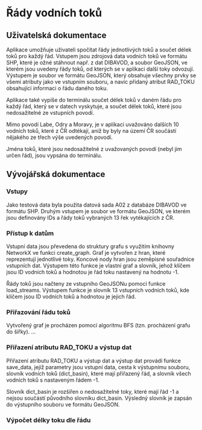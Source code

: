 # Řády vodních toků
## Uživatelská dokumentace
Aplikace umožňuje uživateli spočítat řády jednotlivých toků a součet délek toků pro každý řád. Vstupem jsou zdrojová data vodních toků ve formátu SHP, které je ožné stáhnout např. z dat DIBAVOD, a soubor GeoJSON, ve kterém jsou uvedeny řády toků, od kterých se v aplikaci další toky odvozují. Výstupem je soubor ve formátu GeoJSON, který obsahuje všechny prvky se všemi atributy jako ve vstupním souboru, a navíc přidaný atribut RAD_TOKU obsahující informaci o řádu daného toku.

Aplikace také vypíše do terminálu součet délek toků v daném řádu pro každý řád, který se v datech vyskytuje, a součet délek toků, které jsou nedosažitelné ze vstupních povodí.

Mimo povodí Labe, Odry a Moravy, je v aplikaci uvažováno dalších 10 vodních toků, které z ČR odtékají, aniž by byly na území ČR součástí nějakého ze třech výše uvedených povodí.

Jména toků, které jsou nedosažitelné z uvažovaných povodí (nebyl jim určen řád), jsou vypsána do terminálu. 

## Vývojářská dokumentace
### Vstupy
Jako testová data byla použita datová sada A02 z databáze DIBAVOD ve formátu SHP. Druhým vstupem je soubor ve formátu GeoJSON, ve kterém jsou definovány IDs a řády toků vybraných 13 řek vytékajících z ČR.

### Přístup k datům
Vstupní data jsou převedena do struktury grafu s využitím knihovny NetworkX ve funkci create_graph. Graf je vytvořen z hran, které reprezentují jednotlivé toky. Koncové nody hran jsou zeměpisné souřadnice vstupních dat. Výstupem této funkce je vlastní graf a slovník, jehož klíčem jsou ID vodních toků a hodnotou je řád toku nastavený na hodnotu -1.

Řády toků jsou načteny ze vstupního GeoJSONu pomocí funkce load_streams. Výstupem funkce je slovník 13 vstupních vodních toků, kde klíčem jsou ID vodních toků a hodnotou je jejich řád.

### Přiřazování řádu toků
Vytvořený graf je procházen pomocí algoritmu BFS (tzn. procházení grafu do šířky). ...

### Přiřazení atributu RAD_TOKU a výstup dat
Přiřazení atributu RAD_TOKU a výstup dat a výstup dat provádí funkce save_data, jejíž parametry jsou vstupní data, cesta k výstupnímu souboru, slovník vodních toků (dict_basin), které mají přiřazený řád, a slovník všech vodních toků s nastaveným řádem -1. 

Slovník dict_basin je rozšířen o nedosažitelné toky, které mají řád -1 a nejsou součástí původního slovníku dict_basin. Výsledný slovník je zapsán do výstupního souboru ve formátu GeoJSON. 

### Výpočet délky toku dle řádu







